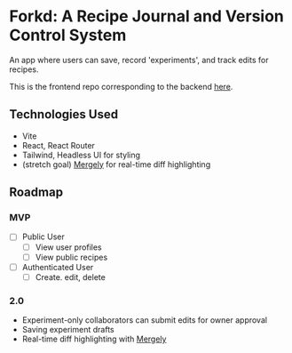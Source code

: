 # Forkd: A Recipe Journal and Version Control System

An app where users can save, record 'experiments', and track edits for recipes.

This is the frontend repo corresponding to the backend [here](https://github.com/bianxm/forkd-backend).

## Technologies Used
- Vite
- React, React Router
- Tailwind, Headless UI for styling
- (stretch goal) [Mergely](https://www.mergely.com/) for real-time diff highlighting

## Roadmap
### MVP
- [ ] Public User
  - [ ] View user profiles
  - [ ] View public recipes
- [ ] Authenticated User
  - [ ] Create. edit, delete
### 2.0
- Experiment-only collaborators can submit edits for owner approval
- Saving experiment drafts
- Real-time diff highlighting with [Mergely](https://www.mergely.com/)